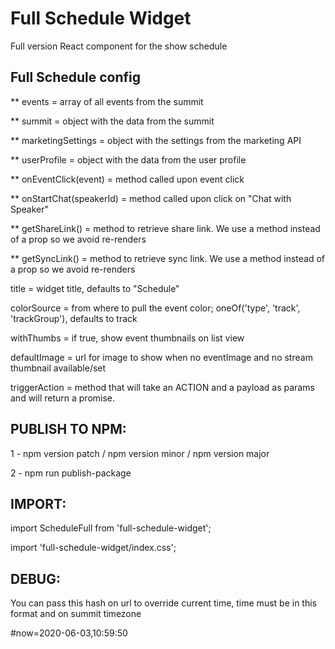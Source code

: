 # Full Schedule Widget
Full version React component for the show schedule


## Full Schedule config

   ** events                    = array of all events from the summit
   
   ** summit                    = object with the data from the summit
   
   ** marketingSettings             = object with the settings from the marketing API
   
   ** userProfile               = object with the data from the user profile
   
   ** onEventClick(event)       = method called upon event click
   
   ** onStartChat(speakerId)    = method called upon click on "Chat with Speaker"
   
   ** getShareLink()            = method to retrieve share link. We use a method instead of a prop so we avoid re-renders
   
   ** getSyncLink()             = method to retrieve sync link. We use a method instead of a prop so we avoid re-renders
   
   title            = widget title, defaults to "Schedule"
   
   colorSource      = from where to pull the event color; oneOf('type', 'track', 'trackGroup'), defaults to track
   
   withThumbs       = if true, show event thumbnails on list view
   
   defaultImage     = url for image to show when no eventImage and no stream thumbnail available/set
   
   triggerAction    = method that will take an ACTION and a payload as params and will return a promise.
   

## PUBLISH TO NPM:

1 - npm version patch / npm version minor / npm version major

2 - npm run publish-package

## IMPORT:

import ScheduleFull from 'full-schedule-widget';

import 'full-schedule-widget/index.css';

## DEBUG:
You can pass this hash on url to override current time, time must be in this format and on summit timezone

\#now=2020-06-03,10:59:50